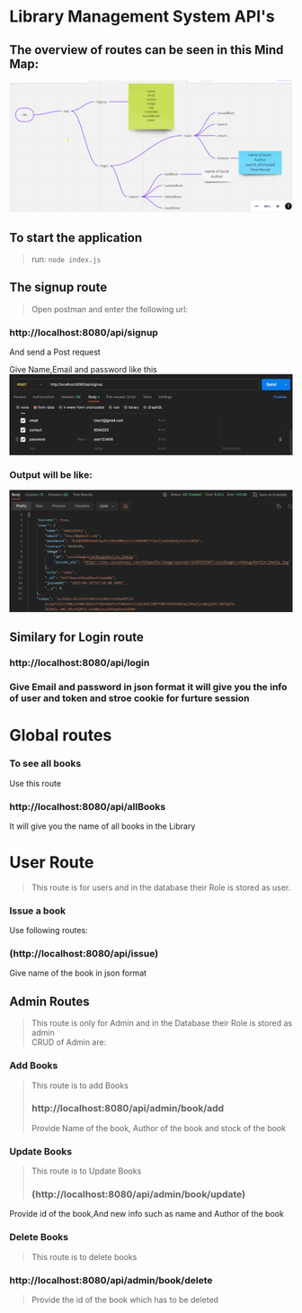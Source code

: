 # Library Management System API's

## The overview of routes can be seen in this Mind Map:

![alt text](https://github.com/Dharansh-Neema/Library-management-api/blob/main/images/mindmap.png)

## To start the application

> run:
> `node index.js`

## The signup route

> Open postman and enter the following url:

### http://localhost:8080/api/signup

And send a Post request

Give Name,Email and password like this  
![alt text](https://github.com/Dharansh-Neema/Library-management-api/blob/main/images/signupExample.png)

### Output will be like:

![alt text](https://github.com/Dharansh-Neema/Library-management-api/blob/main/images/SignupOut.png)

## Similary for Login route

### http://localhost:8080/api/login

### Give Email and password in json format it will give you the info of user and token and stroe cookie for furture session

# Global routes

### To see all books

Use this route

### http://localhost:8080/api/allBooks

It will give you the name of all books in the Library

# User Route

> This route is for users and in the database their Role is stored as user.

### Issue a book

Use following routes:

### (http://localhost:8080/api/issue)

Give name of the book in json format

## Admin Routes

> This route is only for Admin and in the Database their Role is stored as admin  
> CRUD of Admin are:

### Add Books

> This route is to add Books
>
> ### http://localhost:8080/api/admin/book/add
>
> Provide Name of the book, Author of the book and stock of the book

### Update Books

> This route is to Update Books
>
> ### (http://localhost:8080/api/admin/book/update)

Provide id of the book,And new info such as name and Author of the book

### Delete Books

> This route is to delete books

### http://localhost:8080/api/admin/book/delete

> Provide the id of the book which has to be deleted

